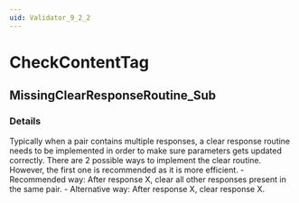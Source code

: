 ```yaml
---
uid: Validator_9_2_2
---
```


# CheckContentTag

## MissingClearResponseRoutine_Sub

<!-- Description, Properties, ... sections are auto-generated. -->
<!-- REPLACE ME AUTO-GENERATION -->

### Details

Typically when a pair contains multiple responses, a clear response routine needs to be implemented in order to make sure parameters gets updated correctly.
There are 2 possible ways to implement the clear routine.
However, the first one is recommended as it is more efficient.
    - Recommended way: After response X, clear all other responses present in the same pair.
    - Alternative way: After response X, clear response X.

<!-- Uncomment to add example code -->
<!--### Example code-->
